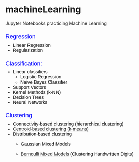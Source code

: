 # machineLearning
Jupyter Notebooks practicing Machine Learning



<h3 style="line-height: 1.38; margin-top: 16pt; margin-bottom: 4pt;"><span style="font-size: 13.999999999999998pt; font-family: Arial; color: #0000ff; background-color: transparent; font-weight: 400; font-variant: normal; text-decoration: none; vertical-align: baseline; white-space: pre-wrap;">Regression</span></h3>
<ul style="margin-top: 0pt; margin-bottom: 0pt;">
<li style="list-style-type: disc; font-size: 11pt; font-family: Arial; color: #000000; background-color: transparent; font-weight: 400; font-variant: normal; text-decoration: none; vertical-align: baseline; white-space: pre;"><span style="font-size: 11pt; font-family: Arial; color: #000000; background-color: transparent; font-weight: 400; font-variant: normal; text-decoration: none; vertical-align: baseline; white-space: pre-wrap;">Linear Regression</span></li>
<li style="list-style-type: disc; font-size: 11pt; font-family: Arial; color: #000000; background-color: transparent; font-weight: 400; font-variant: normal; text-decoration: none; vertical-align: baseline; white-space: pre;"><span style="font-size: 11pt; font-family: Arial; color: #000000; background-color: transparent; font-weight: 400; font-variant: normal; text-decoration: none; vertical-align: baseline; white-space: pre-wrap;">Regularization</span></li>
</ul>
<h3 style="line-height: 1.38; margin-top: 16pt; margin-bottom: 4pt;"><span style="font-size: 13.999999999999998pt; font-family: Arial; color: #0000ff; background-color: transparent; font-weight: 400; font-variant: normal; text-decoration: none; vertical-align: baseline; white-space: pre-wrap;">Classification:</span></h3>
<ul style="margin-top: 0pt; margin-bottom: 0pt;">
<li style="list-style-type: disc; font-size: 11pt; font-family: Arial; color: #000000; background-color: transparent; font-weight: 400; font-variant: normal; text-decoration: none; vertical-align: baseline; white-space: pre;"><span style="font-size: 11pt; font-family: Arial; color: #000000; background-color: transparent; font-weight: 400; font-variant: normal; text-decoration: none; vertical-align: baseline; white-space: pre-wrap;">Linear classifiers</span></li>
<ul style="margin-top: 0pt; margin-bottom: 0pt;">
<li style="list-style-type: circle; font-size: 11pt; font-family: Arial; color: #000000; background-color: transparent; font-weight: 400; font-variant: normal; text-decoration: none; vertical-align: baseline; white-space: pre;"><span style="font-size: 11pt; font-family: Arial; color: #000000; background-color: transparent; font-weight: 400; font-variant: normal; text-decoration: none; vertical-align: baseline; white-space: pre-wrap;">Logistic Regression</span></li>
<li style="list-style-type: circle; font-size: 11pt; font-family: Arial; color: #000000; background-color: transparent; font-weight: 400; font-variant: normal; text-decoration: none; vertical-align: baseline; white-space: pre;"><span style="font-size: 11pt; font-family: Arial; color: #000000; background-color: transparent; font-weight: 400; font-variant: normal; text-decoration: none; vertical-align: baseline; white-space: pre-wrap;">Naive Bayes Classifier</span></li>
</ul>
<li style="list-style-type: disc; font-size: 11pt; font-family: Arial; color: #000000; background-color: transparent; font-weight: 400; font-variant: normal; text-decoration: none; vertical-align: baseline; white-space: pre;"><span style="font-size: 11pt; font-family: Arial; color: #000000; background-color: transparent; font-weight: 400; font-variant: normal; text-decoration: none; vertical-align: baseline; white-space: pre-wrap;">Support Vectors</span></li>
<li style="list-style-type: disc; font-size: 11pt; font-family: Arial; color: #000000; background-color: transparent; font-weight: 400; font-variant: normal; text-decoration: none; vertical-align: baseline; white-space: pre;"><span style="font-size: 11pt; font-family: Arial; color: #000000; background-color: transparent; font-weight: 400; font-variant: normal; text-decoration: none; vertical-align: baseline; white-space: pre-wrap;">Kernel Methods (k-NN)</span></li>
<li style="list-style-type: disc; font-size: 11pt; font-family: Arial; color: #000000; background-color: transparent; font-weight: 400; font-variant: normal; text-decoration: none; vertical-align: baseline; white-space: pre;"><span style="font-size: 11pt; font-family: Arial; color: #000000; background-color: transparent; font-weight: 400; font-variant: normal; text-decoration: none; vertical-align: baseline; white-space: pre-wrap;">Decision Trees</span></li>
<li style="list-style-type: disc; font-size: 11pt; font-family: Arial; color: #000000; background-color: transparent; font-weight: 400; font-variant: normal; text-decoration: none; vertical-align: baseline; white-space: pre;"><span style="font-size: 11pt; font-family: Arial; color: #000000; background-color: transparent; font-weight: 400; font-variant: normal; text-decoration: none; vertical-align: baseline; white-space: pre-wrap;">Neural Networks</span></li>
</ul>
<h3 style="line-height: 1.38; margin-top: 16pt; margin-bottom: 4pt;"><span style="font-size: 13.999999999999998pt; font-family: Arial; color: #0000ff; background-color: transparent; font-weight: 400; font-variant: normal; text-decoration: none; vertical-align: baseline; white-space: pre-wrap;">Clustering</span></h3>
<ul style="margin-top: 0pt; margin-bottom: 0pt;">
<li style="list-style-type: disc; font-size: 11pt; font-family: Arial; color: #000000; background-color: transparent; font-weight: 400; font-variant: normal; text-decoration: none; vertical-align: baseline; white-space: pre;"><span style="font-size: 11pt; font-family: Arial; color: #000000; background-color: transparent; font-weight: 400; font-variant: normal; text-decoration: none; vertical-align: baseline; white-space: pre-wrap;">Connectivity-based clustering (hierarchical clustering)</span></li>
<li style="list-style-type: disc; font-size: 11pt; font-family: Arial; color: #000000; background-color: transparent; font-weight: 400; font-variant: normal; text-decoration: none; vertical-align: baseline; white-space: pre;"><span style="font-size: 11pt; font-family: Arial; color: #000000; background-color: transparent; font-weight: 400; font-variant: normal; text-decoration: none; vertical-align: baseline; white-space: pre-wrap;"><a href=https://github.com/mlBhanuYerra/machineLearning/blob/master/Clustering_K-means.ipynb">Centroid-based clustering (k-means)</a></span></li>
<li style="list-style-type: disc; font-size: 11pt; font-family: Arial; color: #000000; background-color: transparent; font-weight: 400; font-variant: normal; text-decoration: none; vertical-align: baseline; white-space: pre;"><span style="font-size: 11pt; font-family: Arial; color: #000000; background-color: transparent; font-weight: 400; font-variant: normal; text-decoration: none; vertical-align: baseline; white-space: pre-wrap;">Distribution-based clustering</span>
<ul>
<li><span style="font-size: 11pt; font-family: Arial; color: #000000; background-color: transparent; font-weight: 400; font-variant: normal; text-decoration: none; vertical-align: baseline; white-space: pre-wrap;">Gaussian Mixed Models</span></li>
<li><span style="font-size: 11pt; font-family: Arial; color: #000000; background-color: transparent; font-weight: 400; font-variant: normal; text-decoration: none; vertical-align: baseline; white-space: pre-wrap;"><a href="https://github.com/mlBhanuYerra/machineLearning/blob/master/HandwrittenDigits_BernoullieEM.ipynb">Bernoulli Mixed Models</a> (Clustering Handwritten Digits)</span></li>
</ul>
</li>
</ul>
